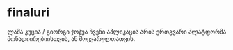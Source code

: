 # finaluri
ლაშა კუცია / გიორგი ჯოჯუა
ჩვენი აპლიკაცია არის ერთგვარი პლატფორმა მონადიირებიისთვის, ან მოყვარულთათვის. 
